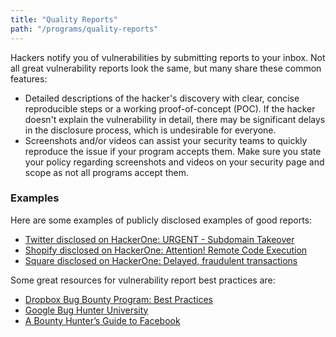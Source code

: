 ```yaml
---
title: "Quality Reports"
path: "/programs/quality-reports"
---
```

Hackers notify you of vulnerabilities by submitting reports to your inbox. Not all great vulnerability reports look the same, but many share these common features:
* Detailed descriptions of the hacker's discovery with clear, concise reproducible steps or a working proof-of-concept (POC). If the hacker doesn't explain the vulnerability in detail, there may be significant delays in the disclosure process, which is undesirable for everyone. 
* Screenshots and/or videos can assist your security teams to quickly reproduce the issue if your program accepts them. Make sure you state your policy regarding screenshots and videos on your security page and scope as not all programs accept them. 

### Examples
Here are some examples of publicly disclosed examples of good reports:
* [Twitter disclosed on HackerOne: URGENT - Subdomain Takeover](https://hackerone.com/reports/32825)
* [Shopify disclosed on HackerOne: Attention! Remote Code Execution](https://hackerone.com/reports/73567)
* [Square disclosed on HackerOne: Delayed, fraudulent transactions](https://hackerone.com/reports/38682)

Some great resources for vulnerability report best practices are:
* [Dropbox Bug Bounty Program: Best Practices](https://blogs.dropbox.com/tech/2015/08/dropbox-bug-bounty-program-best-practices-2/)
* [Google Bug Hunter University](https://sites.google.com/site/bughunteruniversity/)
* [A Bounty Hunter’s Guide to Facebook](https://www.facebook.com/notes/facebook-bug-bounty/a-bounty-hunters-guide-to-facebook/946955115318715)
